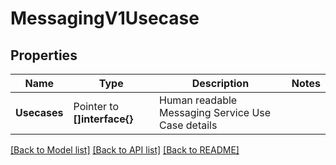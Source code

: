 # MessagingV1Usecase

## Properties

Name | Type | Description | Notes
------------ | ------------- | ------------- | -------------
**Usecases** | Pointer to **[]interface{}** | Human readable Messaging Service Use Case details |

[[Back to Model list]](../README.md#documentation-for-models) [[Back to API list]](../README.md#documentation-for-api-endpoints) [[Back to README]](../README.md)


